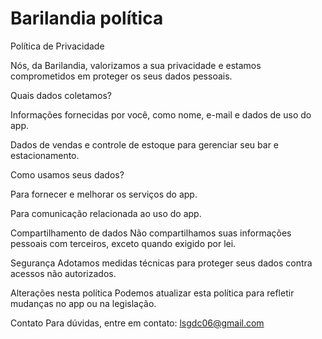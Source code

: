 # Barilandia política


Política de Privacidade

Nós, da Barilandia, valorizamos a sua privacidade e estamos comprometidos em proteger os seus dados pessoais.

Quais dados coletamos?

Informações fornecidas por você, como nome, e-mail e dados de uso do app.

Dados de vendas e controle de estoque para gerenciar seu bar e estacionamento.

Como usamos seus dados?

Para fornecer e melhorar os serviços do app.

Para comunicação relacionada ao uso do app.

Compartilhamento de dados
Não compartilhamos suas informações pessoais com terceiros, exceto quando exigido por lei.

Segurança
Adotamos medidas técnicas para proteger seus dados contra acessos não autorizados.

Alterações nesta política
Podemos atualizar esta política para refletir mudanças no app ou na legislação.

Contato
Para dúvidas, entre em contato: lsgdc06@gmail.com
